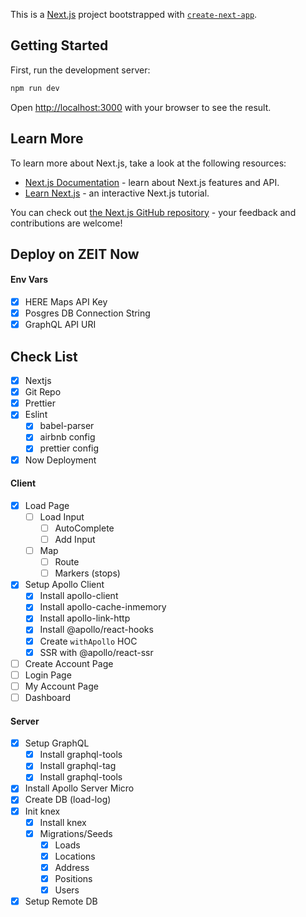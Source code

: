 This is a [Next.js](https://nextjs.org/) project bootstrapped with [`create-next-app`](https://github.com/zeit/next.js/tree/canary/packages/create-next-app).

## Getting Started

First, run the development server:

```bash
npm run dev
```

Open [http://localhost:3000](http://localhost:3000) with your browser to see the result.

## Learn More

To learn more about Next.js, take a look at the following resources:

- [Next.js Documentation](https://nextjs.org/docs) - learn about Next.js features and API.
- [Learn Next.js](https://nextjs.org/learn) - an interactive Next.js tutorial.

You can check out [the Next.js GitHub repository](https://github.com/zeit/next.js/) - your feedback and contributions are welcome!

## Deploy on ZEIT Now

#### Env Vars
- [x] HERE Maps API Key
- [x] Posgres DB Connection String
- [x] GraphQL API URI

## Check List
- [x] Nextjs
- [x] Git Repo
- [x] Prettier
- [x] Eslint
    - [x] babel-parser
    - [x] airbnb config
    - [x] prettier config
- [x] Now Deployment

#### Client
- [x] Load Page
    - [ ] Load Input
        - [ ] AutoComplete
        - [ ] Add Input
    - [ ] Map
        - [ ] Route
        - [ ] Markers (stops)
- [x] Setup Apollo Client
    - [x] Install apollo-client
    - [x] Install apollo-cache-inmemory
    - [x] Install apollo-link-http
    - [x] Install @apollo/react-hooks
    - [x] Create `withApollo` HOC
    - [x] SSR with @apollo/react-ssr
- [ ] Create Account Page
- [ ] Login Page
- [ ] My Account Page
- [ ] Dashboard

#### Server
- [x] Setup GraphQL
    - [x] Install graphql-tools
    - [x] Install graphql-tag
    - [x] Install graphql-tools
- [x] Install Apollo Server Micro
- [x] Create DB (load-log)
- [x] Init knex
    - [x] Install knex
    - [x] Migrations/Seeds
        - [x] Loads
        - [x] Locations
        - [x] Address
        - [x] Positions
        - [x] Users
- [x] Setup Remote DB
